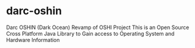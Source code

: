 # darc-oshin
Darc OSHIN (Dark Ocean) Revamp of OSHI Project This is an Open Source Cross Platform Java Library to Gain access to Operating System and Hardware Information
